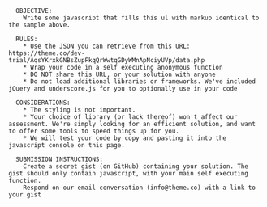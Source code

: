 
      OBJECTIVE:
        Write some javascript that fills this ul with markup identical to the sample above.

      RULES:
        * Use the JSON you can retrieve from this URL: https://theme.co/dev-trial/AqsYKrxkGNBsZupFkqQrWwtqGDyWMnApNciyUVp/data.php
        * Wrap your code in a self executing anonymous function
        * DO NOT share this URL, or your solution with anyone
        * Do not load additional libraries or frameworks. We've included jQuery and underscore.js for you to optionally use in your code

      CONSIDERATIONS:
        * The styling is not important.
        * Your choice of library (or lack thereof) won't affect our assessment. We're simply looking for an efficient solution, and want to offer some tools to speed things up for you.
        * We will test your code by copy and pasting it into the javascript console on this page.

      SUBMISSION INSTRUCTIONS:
        Create a secret gist (on GitHub) containing your solution. The gist should only contain javascript, with your main self executing function.
        Respond on our email conversation (info@theme.co) with a link to your gist
